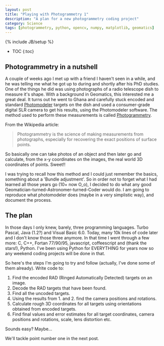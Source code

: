 ```yaml
---
layout: post
title: "Playing with Photogrammetry 1"
description: "A plan for a new photogrammetry coding project"
category: Science
tags: [photogrammetry, python, opencv, numpy, matplotlib, geomatics]
---
```

{% include JB/setup %}

* TOC
{:toc}

## Photogrammetry in a nutshell

A couple of weeks ago I met up with a friend I haven't seen in a while, and he
was telling me what he got up to during and shortly after his PhD studies.  One
of the things he did was using photographs of a radio telescope dish to measure
it's shape. With a background in Geomatics, this interested me a great deal. It
turns out he went to Ghana and carefully stuck encoded and standard
[Photomodeler](http://www.photomodeler.com) targets on the dish and used a
consumer-grade digital SLR camera to get his results, using the Photomodeler
software. The method used to perform these measurements is called
[Photogrammetry](http://en.wikipedia.org/wiki/Photogrammetry).

<!--more-->

From the Wikipedia article:

  >Photogrammetry is the science of making measurements from photographs,
  >especially for recovering the exact positions of surface points.

So basically one can take photos of an object and then later go and calculate,
from the x-y coordinates on the images, the real world 3D coordinates of
points. Sweet!!

I was trying to recall how this method and I could just remember the basics,
something about a 'Bundle adjustment'. So in order not to forget what I had
learned all those years go (10+ now O_o), I decided to do what any good
Geomatician-turned-Astronomer-turned-Coder would do. I am going to reproduce
what photomodeler does (maybe in a very simplistic way), and document the
process.

## The plan

In those days I only knew, barely, three programming languages. Turbo Pascal,
Java (1.2?) and Visual Basic 6.0. Today, many 10k lines of code later and I
don't know those three anymore. In that time I went through a few more: C, C++,
Fortan 77/90/95, javascript, coffeescript and (thank the stars!), Python. I've
been using Python for EVERYTHING for years now so any weekend coding projects
will be done in that.

So here's the steps I'm going to try and follow (actually, I've done some of
them already). Write code to:

1.  Find the encoded RAD (Ringed Automatically Detected) targets on an image.
2.  Decode the RAD targets that have been found.
3.  Find all the uncoded targets.
4.  Using the results from 1. and 2. find the camera positions and rotations.
5.  Calculate rough 3D coordinates for all targets using orientations obtained 
    from encoded targets.
6.  Find final values and error estimates for all target coordinates, camera
    positions and rotations, scale, lens distortion etc.


Sounds easy? Maybe...

We'll tackle point number one in the next post.

